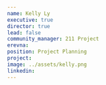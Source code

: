 ```yaml
---
name: Kelly Ly
executive: true
director: true
lead: false
community_manager: 211 Project
erevna:  
position: Project Planning
project:  
image: ../assets/kelly.png
linkedin: 
---
```

